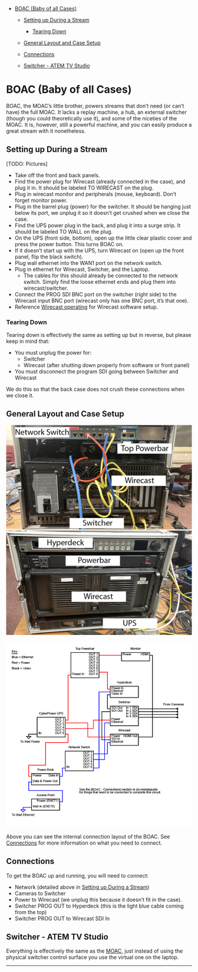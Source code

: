 *   [BOAC (Baby of all Cases)](h.kwhq4y8y0apo)
    
    *   [Setting up During a Stream](h.kwhq4y8y0apo#setting-up-during-a-stream)
        *   [Tearing Down](h.kwhq4y8y0apo#tearing-down)
    
    *   [General Layout and Case Setup](h.kwhq4y8y0apo#general-layout-and-case-setup)
    
    *   [Connections](h.kwhq4y8y0apo#connections)
    
    *   [Switcher - ATEM TV Studio](h.kwhq4y8y0apo#switcher---atem-tv-studio)

BOAC (Baby of all Cases)
========================

BOAC, the MOAC’s little brother, powers streams that don’t need (or can’t have) the full MOAC. It lacks a replay machine, a hub, an external switcher (though you could theoretically use it), and some of the niceties of the MOAC. It is, however, still a powerful machine, and you can easily produce a great stream with it nonetheless.

Setting up During a Stream
--------------------------

\[TODO: Pictures\]

*   Take off the front and back panels.
*   Find the power plug for Wirecast (already connected in the case), and plug it in. It should be labeled TO WIRECAST on the plug.
*   Plug in wirecast monitor and peripherals (mouse, keyboard). Don’t forget monitor power.
*   Plug in the barrel plug (power) for the switcher. It should be hanging just below its port, we unplug it so it doesn’t get crushed when we close the case.
*   Find the UPS power plug in the back, and plug it into a surge strip. It should be labeled TO WALL on the plug.
*   On the UPS (front side, bottom), open up the little clear plastic cover and press the power button. This turns BOAC on.
*   If it doesn’t start up with the UPS, turn Wirecast on (open up the front panel, flip the black switch).
*   Plug wall ethernet into the WAN1 port on the network switch.
*   Plug in ethernet for Wirecast, Switcher, and the Laptop.
    *   The cables for this should already be connected to the network switch. Simply find the loose ethernet ends and plug them into wirecast/switcher.
*   Connect the PROG SDI BNC port on the switcher (right side) to the Wirecast input BNC port (wirecast only has one BNC port, it’s that one).
*   Reference [Wirecast operating](h.k6vpdgk5q6kp#gfxwirecast) for Wirecast software setup.

### Tearing Down

Tearing down is effectively the same as setting up but in reverse, but please keep in mind that:

*   You must unplug the power for:
    *   Switcher
    *   Wirecast (after shutting down properly from software or front panel)
*   You must disconnect the program SDI going between Switcher and Wirecast

We do this so that the back case does not crush these connections when we close it.

General Layout and Case Setup
-----------------------------

![](images/image26.png)![](images/image62.png)

![](images/image81.png)

Above you can see the internal connection layout of the BOAC. See [Connections](h.kwhq4y8y0apo#connections) for more information on what you need to connect.

Connections
-----------

To get the BOAC up and running, you will need to connect:

*   Network (detailed above in [Setting up During a Stream](h.kwhq4y8y0apo#setting-up-during-a-stream))
*   Cameras to Switcher
*   Power to Wirecast (we unplug this because it doesn’t fit in the case).
*   Switcher PROG OUT to Hyperdeck (this is the light blue cable coming from the top)
*   Switcher PROG OUT to Wirecast SDI In

Switcher - ATEM TV Studio
-------------------------

Everything is effectively the same as the [MOAC](h.saa8t5379qfj#switcher-atem-tv-studio-pro-4k), just instead of using the physical switcher control surface you use the virtual one on the laptop.

* * *